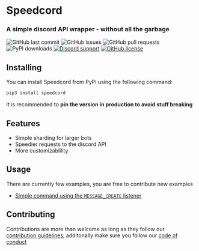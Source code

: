 # Speedcord 
###  A simple discord API wrapper - without all the garbage 

![GitHub last commit](https://img.shields.io/github/last-commit/tag-epic/speedcord)
![GitHub issues](https://img.shields.io/github/issues-raw/tag-epic/speedcord)
![GitHub pull requests](https://img.shields.io/github/issues-pr/tag-epic/speedcord)
![PyPI downloads](https://img.shields.io/pypi/dm/speedcord)
[![Discord support](https://img.shields.io/discord/784592146182570015)](https://discord.gg/QTX36dDMzT)
[![GitHub license](https://img.shields.io/github/license/TAG-Epic/speedcord)](https://github.com/TAG-Epic/speedcord/blob/master/LICENCE)  


## Installing
You can install Speedcord from PyPi using the following command:

```bash
pip3 install speedcord
```
It is recommended to **pin the version in production to avoid stuff breaking**


## Features
 - Simple sharding for larger bots
 - Speedier requests to the discord API
 - More customizablility


## Usage
There are currently few examples, you are free to contribute new examples

- [Simple command using the `MESSAGE_CREATE` listener](https://github.com/TAG-Epic/speedcord/blob/master/examples/simplecommand.py)
 
## Contributing

Contributions are more than welcome as long as they follow our [contribution guidelines](https://github.com/TAG-Epic/speedcord/blob/master/CONTRIBUTING.md), additonally make sure you follow our [code of conduct](https://github.com/TAG-Epic/speedcord/blob/master/CODE_OF_CONDUCT.md)
